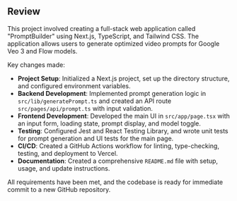 ## Review

This project involved creating a full-stack web application called "PromptBuilder" using Next.js, TypeScript, and Tailwind CSS. The application allows users to generate optimized video prompts for Google Veo 3 and Flow models.

Key changes made:

- **Project Setup**: Initialized a Next.js project, set up the directory structure, and configured environment variables.
- **Backend Development**: Implemented prompt generation logic in `src/lib/generatePrompt.ts` and created an API route `src/pages/api/prompt.ts` with input validation.
- **Frontend Development**: Developed the main UI in `src/app/page.tsx` with an input form, loading state, prompt display, and model toggle.
- **Testing**: Configured Jest and React Testing Library, and wrote unit tests for prompt generation and UI tests for the main page.
- **CI/CD**: Created a GitHub Actions workflow for linting, type-checking, testing, and deployment to Vercel.
- **Documentation**: Created a comprehensive `README.md` file with setup, usage, and update instructions.

All requirements have been met, and the codebase is ready for immediate commit to a new GitHub repository.